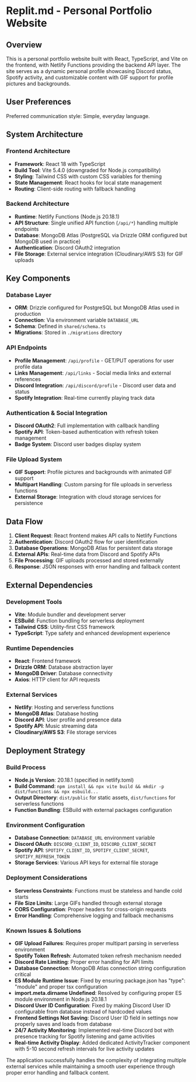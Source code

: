 # Replit.md - Personal Portfolio Website

## Overview

This is a personal portfolio website built with React, TypeScript, and Vite on the frontend, with Netlify Functions providing the backend API layer. The site serves as a dynamic personal profile showcasing Discord status, Spotify activity, and customizable content with GIF support for profile pictures and backgrounds.

## User Preferences

Preferred communication style: Simple, everyday language.

## System Architecture

### Frontend Architecture
- **Framework**: React 18 with TypeScript
- **Build Tool**: Vite 5.4.0 (downgraded for Node.js compatibility)
- **Styling**: Tailwind CSS with custom CSS variables for theming
- **State Management**: React hooks for local state management
- **Routing**: Client-side routing with fallback handling

### Backend Architecture
- **Runtime**: Netlify Functions (Node.js 20.18.1)
- **API Structure**: Single unified API function (`/api/*`) handling multiple endpoints
- **Database**: MongoDB Atlas (PostgreSQL via Drizzle ORM configured but MongoDB used in practice)
- **Authentication**: Discord OAuth2 integration
- **File Storage**: External service integration (Cloudinary/AWS S3) for GIF uploads

## Key Components

### Database Layer
- **ORM**: Drizzle configured for PostgreSQL but MongoDB Atlas used in production
- **Connection**: Via environment variable `DATABASE_URL`
- **Schema**: Defined in `shared/schema.ts`
- **Migrations**: Stored in `./migrations` directory

### API Endpoints
- **Profile Management**: `/api/profile` - GET/PUT operations for user profile data
- **Links Management**: `/api/links` - Social media links and external references
- **Discord Integration**: `/api/discord/profile` - Discord user data and status
- **Spotify Integration**: Real-time currently playing track data

### Authentication & Social Integration
- **Discord OAuth2**: Full implementation with callback handling
- **Spotify API**: Token-based authentication with refresh token management
- **Badge System**: Discord user badges display system

### File Upload System
- **GIF Support**: Profile pictures and backgrounds with animated GIF support
- **Multipart Handling**: Custom parsing for file uploads in serverless functions
- **External Storage**: Integration with cloud storage services for persistence

## Data Flow

1. **Client Request**: React frontend makes API calls to Netlify Functions
2. **Authentication**: Discord OAuth2 flow for user identification
3. **Database Operations**: MongoDB Atlas for persistent data storage
4. **External APIs**: Real-time data from Discord and Spotify APIs
5. **File Processing**: GIF uploads processed and stored externally
6. **Response**: JSON responses with error handling and fallback content

## External Dependencies

### Development Tools
- **Vite**: Module bundler and development server
- **ESBuild**: Function bundling for serverless deployment
- **Tailwind CSS**: Utility-first CSS framework
- **TypeScript**: Type safety and enhanced development experience

### Runtime Dependencies
- **React**: Frontend framework
- **Drizzle ORM**: Database abstraction layer
- **MongoDB Driver**: Database connectivity
- **Axios**: HTTP client for API requests

### External Services
- **Netlify**: Hosting and serverless functions
- **MongoDB Atlas**: Database hosting
- **Discord API**: User profile and presence data
- **Spotify API**: Music streaming data
- **Cloudinary/AWS S3**: File storage services

## Deployment Strategy

### Build Process
- **Node.js Version**: 20.18.1 (specified in netlify.toml)
- **Build Command**: `npm install && npx vite build && mkdir -p dist/functions && npx esbuild...`
- **Output Directory**: `dist/public` for static assets, `dist/functions` for serverless functions
- **Function Bundling**: ESBuild with external packages configuration

### Environment Configuration
- **Database Connection**: `DATABASE_URL` environment variable
- **Discord OAuth**: `DISCORD_CLIENT_ID`, `DISCORD_CLIENT_SECRET`
- **Spotify API**: `SPOTIFY_CLIENT_ID`, `SPOTIFY_CLIENT_SECRET`, `SPOTIFY_REFRESH_TOKEN`
- **Storage Services**: Various API keys for external file storage

### Deployment Considerations
- **Serverless Constraints**: Functions must be stateless and handle cold starts
- **File Size Limits**: Large GIFs handled through external storage
- **CORS Configuration**: Proper headers for cross-origin requests
- **Error Handling**: Comprehensive logging and fallback mechanisms

### Known Issues & Solutions
- **GIF Upload Failures**: Requires proper multipart parsing in serverless environment
- **Spotify Token Refresh**: Automated token refresh mechanism needed
- **Discord Rate Limiting**: Proper error handling for API limits
- **Database Connection**: MongoDB Atlas connection string configuration critical
- **ES Module Runtime Issue**: Fixed by ensuring package.json has "type": "module" and proper tsx configuration
- **import.meta.dirname Undefined**: Resolved by configuring proper ES module environment in Node.js 20.18.1
- **Discord User ID Configuration**: Fixed by making Discord User ID configurable from database instead of hardcoded values
- **Frontend Settings Not Saving**: Discord User ID field in settings now properly saves and loads from database
- **24/7 Activity Monitoring**: Implemented real-time Discord bot with presence tracking for Spotify listening and game activities
- **Real-time Activity Display**: Added dedicated ActivityTracker component with 5-10 second refresh intervals for live activity updates

The application successfully handles the complexity of integrating multiple external services while maintaining a smooth user experience through proper error handling and fallback content.